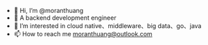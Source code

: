 - 👋 Hi, I’m @moranthuang
- 🌱 A backend development engineer
- 👀 I’m interested in cloud native、middleware、big data、go、java
- 📫 How to reach me moranthuang@outlook.com
